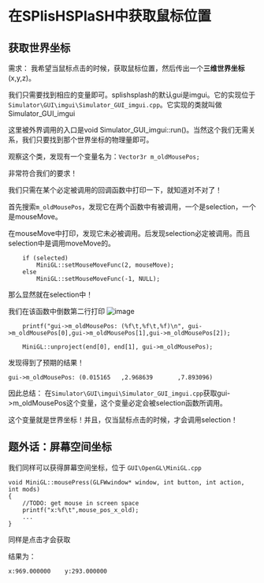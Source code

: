 # 在SPlisHSPlaSH中获取鼠标位置
## 获取世界坐标
需求： 我希望当鼠标点击的时候，获取鼠标位置，然后传出一个**三维世界坐标**(x,y,z)。

我们只需要找到相应的变量即可。splishsplash的默认gui是imgui。它的实现位于`Simulator\GUI\imgui\Simulator_GUI_imgui.cpp`。它实现的类就叫做Simulator_GUI_imgui

这里被外界调用的入口是void Simulator_GUI_imgui::run()。当然这个我们无需关系，我们只要找到那个世界坐标的物理量即可。

观察这个类，发现有一个变量名为：`Vector3r m_oldMousePos;`

非常符合我们的要求！

我们只需在某个必定被调用的回调函数中打印一下，就知道对不对了！

首先搜索`m_oldMousePos`，发现它在两个函数中有被调用，一个是selection，一个是mouseMove。

在mouseMove中打印，发现它未必被调用。后发现selection必定被调用。而且selection中是调用moveMove的。
```
	if (selected)
		MiniGL::setMouseMoveFunc(2, mouseMove);
	else
		MiniGL::setMouseMoveFunc(-1, NULL);
```
那么显然就在selection中！

我们在该函数中倒数第二行打印
![image](https://user-images.githubusercontent.com/48758868/198032983-c2fd6510-43d3-445c-b0f4-9a269dfa92ab.png)
```
	printf("gui->m_oldMousePos: (%f\t,%f\t,%f)\n", gui->m_oldMousePos[0],gui->m_oldMousePos[1],gui->m_oldMousePos[2]);

	MiniGL::unproject(end[0], end[1], gui->m_oldMousePos);
```


发现得到了预期的结果！
```
gui->m_oldMousePos: (0.015165   ,2.968639       ,7.893096)
```

因此总结：
在`Simulator\GUI\imgui\Simulator_GUI_imgui.cpp`获取gui->m_oldMousePos这个变量，这个变量必定会被selection函数所调用。

这个变量就是世界坐标！并且，仅当鼠标点击的时候，才会调用selection！



## 题外话：屏幕空间坐标
我们同样可以获得屏幕空间坐标，位于
`GUI\OpenGL\MiniGL.cpp`
```
void MiniGL::mousePress(GLFWwindow* window, int button, int action, int mods)
{
	//TODO: get mouse in screen space
	printf("x:%f\t",mouse_pos_x_old);
	...
}
```
同样是点击才会获取

结果为：
```
x:969.000000    y:293.000000
```
